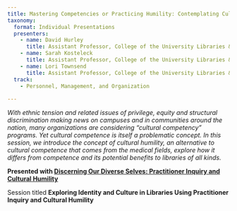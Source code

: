 ```yaml
---
title: Mastering Competencies or Practicing Humility: Contemplating Culture in Libraries
taxonomy:
  format: Individual Presentations  
  presenters:
    - name: David Hurley
      title: Assistant Professor, College of the University Libraries & Learning Sciences, University of New Mexico 
    - name: Sarah Kosteleck
      title: Assistant Professor, College of the University Libraries & Learning Sciences, University of New Mexico
    - name: Lori Townsend
      title: Assistant Professor, College of the University Libraries & Learning Sciences, University of New Mexico
  track:
    - Personnel, Management, and Organization
	
---
```

_With ethnic tension and related issues of privilege, equity and structural discrimination making news on campuses and in communities around the nation, many organizations are considering “cultural competency” programs. Yet cultural competence is itself a problematic concept. In this session, we introduce the concept of cultural humility, an alternative to cultural competence that comes from the medical fields, explore how it differs from competence and its potential benefits to libraries of all kinds._

**Presented with [Discerning Our Diverse Selves: Practitioner Inquiry and Cultural Humility](/sessions/Discerning-Our-Diverse-Selves-Practitioner-Inquiry-and-Cultural-Humility)** 

Session titled **Exploring Identity and Culture in Libraries Using Practitioner Inquiry and Cultural Humility**